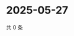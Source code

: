 # 2025-05-27

共 0 条

<!-- BEGIN ZHIHUVIDEO -->
<!-- 最后更新时间 Tue May 27 2025 18:12:57 GMT+0800 (China Standard Time) -->

<!-- END ZHIHUVIDEO -->
